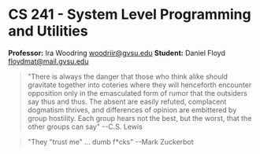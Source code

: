 # CS 241 - System Level Programming and Utilities
**Professor:** Ira Woodring woodriir@gvsu.edu
**Student:** Daniel Floyd floydmat@mail.gvsu.edu

> "There is always the danger that those who think alike should gravitate
> together into coteries where they will henceforth encounter opposition
> only in the emasculated form of rumor that the outsiders say thus and
> thus. The absent are easily refuted, complacent dogmatism thrives, and
> differences of opinion are embittered by group hostility. Each group 
> hears not the best, but the worst, that the other groups can say"
				--C.S. Lewis

> "They "trust me" ... dumb f*cks"
				--Mark Zuckerbot
